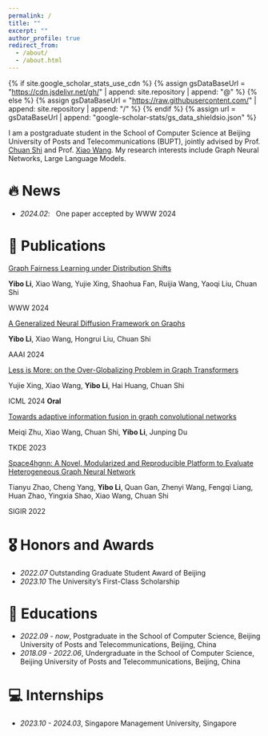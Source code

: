 ```yaml
---
permalink: /
title: ""
excerpt: ""
author_profile: true
redirect_from: 
  - /about/
  - /about.html
---
```


{% if site.google_scholar_stats_use_cdn %}
{% assign gsDataBaseUrl = "https://cdn.jsdelivr.net/gh/" | append: site.repository | append: "@" %}
{% else %}
{% assign gsDataBaseUrl = "https://raw.githubusercontent.com/" | append: site.repository | append: "/" %}
{% endif %}
{% assign url = gsDataBaseUrl | append: "google-scholar-stats/gs_data_shieldsio.json" %}

<span class='anchor' id='about-me'></span>

I am a postgraduate student in the School of Computer Science at Beijing University of Posts and Telecommunications (BUPT), jointly advised by Prof. [Chuan Shi](http://www.shichuan.org/) and Prof. [Xiao Wang](https://wangxiaocs.github.io/). My research interests include Graph Neural Networks, Large Language Models. 


# 🔥 News
- *2024.02*: &nbsp; One paper accepted by WWW 2024

# 📝 Publications 

[Graph Fairness Learning under Distribution Shifts](https://arxiv.org/pdf/2401.16784)

**Yibo Li**, Xiao Wang, Yujie Xing, Shaohua Fan, Ruijia Wang, Yaoqi Liu, Chuan Shi

WWW 2024

[A Generalized Neural Diffusion Framework on Graphs](https://ojs.aaai.org/index.php/AAAI/article/view/28716/29384)

**Yibo Li**, Xiao Wang, Hongrui Liu, Chuan Shi

AAAI 2024

[Less is More: on the Over-Globalizing Problem in Graph Transformers](https://arxiv.org/pdf/2405.01102)

Yujie Xing, Xiao Wang, **Yibo Li**, Hai Huang, Chuan Shi

ICML 2024 **Oral**

[Towards adaptive information fusion in graph convolutional networks](https://ieeexplore.ieee.org/abstract/document/10113741)

Meiqi Zhu, Xiao Wang, Chuan Shi, **Yibo Li**, Junping Du

TKDE 2023

[Space4hgnn: A Novel, Modularized and Reproducible Platform to Evaluate Heterogeneous Graph Neural Network](https://arxiv.org/pdf/2202.09177)

Tianyu Zhao, Cheng Yang, **Yibo Li**, Quan Gan, Zhenyi Wang, Fengqi Liang, Huan Zhao, Yingxia Shao, Xiao Wang, Chuan Shi

SIGIR 2022

# 🎖 Honors and Awards
- *2022.07* Outstanding Graduate Student Award of Beijing
- *2023.10* The University’s First-Class Scholarship

# 📖 Educations
- *2022.09 - now*, Postgraduate in the School of Computer Science, Beijing University of Posts and Telecommunications, Beijing, China
- *2018.09 - 2022.06*, Undergraduate in the School of Computer Science, Beijing University of Posts and Telecommunications, Beijing, China

# 💻 Internships
- *2023.10 - 2024.03*, Singapore Management University, Singapore

